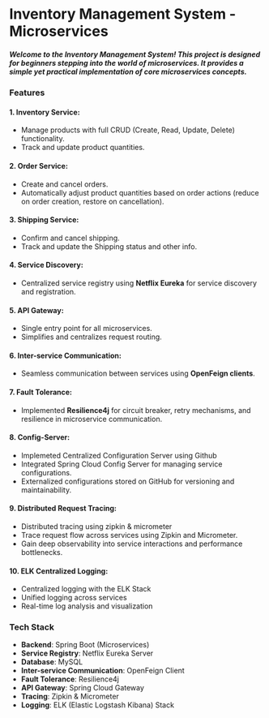 # Inventory Management System - Microservices

##### Welcome to the Inventory Management System! This project is designed for beginners stepping into the world of microservices. It provides a simple yet practical implementation of core microservices concepts.

### Features
#### 1. Inventory Service:
- Manage products with full CRUD (Create, Read, Update, Delete) functionality.
- Track and update product quantities.

#### 2. Order Service:
- Create and cancel orders.
- Automatically adjust product quantities based on order actions (reduce on order creation, restore on cancellation).

#### 3. Shipping Service:
- Confirm and cancel shipping.
- Track and update the Shipping status and other info.

#### 4. Service Discovery:
- Centralized service registry using **Netflix Eureka** for service discovery and registration.

#### 5. API Gateway:
- Single entry point for all microservices.
- Simplifies and centralizes request routing.

#### 6. Inter-service Communication:
- Seamless communication between services using **OpenFeign clients**.

#### 7. Fault Tolerance:
- Implemented **Resilience4j** for circuit breaker, retry mechanisms, and resilience in microservice communication.

#### 8. Config-Server:
- Implemeted Centralized Configuration Server using Github
- Integrated Spring Cloud Config Server for managing service configurations.
- Externalized configurations stored on GitHub for versioning and maintainability.

#### 9. Distributed Request Tracing:
- Distributed tracing using zipkin & micrometer
- Trace request flow across services using Zipkin and Micrometer.
- Gain deep observability into service interactions and performance bottlenecks.

#### 10. ELK Centralized Logging:
- Centralized logging with the ELK Stack
- Unified logging across services
- Real-time log analysis and visualization


### Tech Stack
- **Backend**: Spring Boot (Microservices)
- **Service Registry**: Netflix Eureka Server
- **Database**: MySQL
- **Inter-service Communication**: OpenFeign Client
- **Fault Tolerance**: Resilience4j
- **API Gateway**: Spring Cloud Gateway
- **Tracing**: Zipkin & Micrometer
- **Logging**: ELK (Elastic Logstash Kibana) Stack
